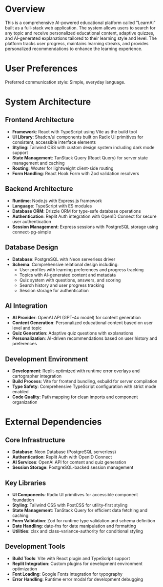# Overview

This is a comprehensive AI-powered educational platform called "LearnAI" built as a full-stack web application. The system allows users to search for any topic and receive personalized educational content, adaptive quizzes, and AI-generated explanations tailored to their learning style and level. The platform tracks user progress, maintains learning streaks, and provides personalized recommendations to enhance the learning experience.

# User Preferences

Preferred communication style: Simple, everyday language.

# System Architecture

## Frontend Architecture
- **Framework**: React with TypeScript using Vite as the build tool
- **UI Library**: Shadcn/ui components built on Radix UI primitives for consistent, accessible interface elements
- **Styling**: Tailwind CSS with custom design system including dark mode support
- **State Management**: TanStack Query (React Query) for server state management and caching
- **Routing**: Wouter for lightweight client-side routing
- **Form Handling**: React Hook Form with Zod validation resolvers

## Backend Architecture
- **Runtime**: Node.js with Express.js framework
- **Language**: TypeScript with ES modules
- **Database ORM**: Drizzle ORM for type-safe database operations
- **Authentication**: Replit Auth integration with OpenID Connect for secure user authentication
- **Session Management**: Express sessions with PostgreSQL storage using connect-pg-simple

## Database Design
- **Database**: PostgreSQL with Neon serverless driver
- **Schema**: Comprehensive relational design including:
  - User profiles with learning preferences and progress tracking
  - Topics with AI-generated content and metadata
  - Quiz system with questions, answers, and scoring
  - Search history and user progress tracking
  - Session storage for authentication

## AI Integration
- **AI Provider**: OpenAI API (GPT-4o model) for content generation
- **Content Generation**: Personalized educational content based on user level and topic
- **Quiz Generation**: Adaptive quiz questions with explanations
- **Personalization**: AI-driven recommendations based on user history and preferences

## Development Environment
- **Development**: Replit-optimized with runtime error overlays and cartographer integration
- **Build Process**: Vite for frontend bundling, esbuild for server compilation
- **Type Safety**: Comprehensive TypeScript configuration with strict mode enabled
- **Code Quality**: Path mapping for clean imports and component organization

# External Dependencies

## Core Infrastructure
- **Database**: Neon Database (PostgreSQL serverless)
- **Authentication**: Replit Auth with OpenID Connect
- **AI Services**: OpenAI API for content and quiz generation
- **Session Storage**: PostgreSQL-backed session management

## Key Libraries
- **UI Components**: Radix UI primitives for accessible component foundation
- **Styling**: Tailwind CSS with PostCSS for utility-first styling
- **State Management**: TanStack Query for efficient data fetching and caching
- **Form Validation**: Zod for runtime type validation and schema definition
- **Date Handling**: date-fns for date manipulation and formatting
- **Utilities**: clsx and class-variance-authority for conditional styling

## Development Tools
- **Build Tools**: Vite with React plugin and TypeScript support
- **Replit Integration**: Custom plugins for development environment optimization
- **Font Loading**: Google Fonts integration for typography
- **Error Handling**: Runtime error modal for development debugging